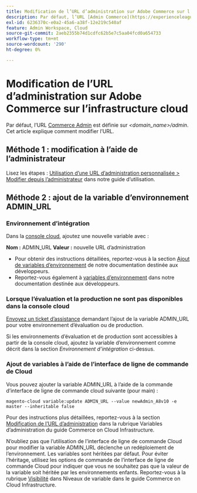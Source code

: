 ```yaml
---
title: Modification de l’URL d’administration sur Adobe Commerce sur l’infrastructure cloud
description: Par défaut, l’URL [Admin Commerce](https://experienceleague.adobe.com/en/docs/commerce-admin/start/admin/admin) est définie sur *&lt;domain_name&gt;/admin*. Cet article explique comment modifier l’URL.
exl-id: 6236370c-e0a2-45a6-a38f-12e219c540af
feature: Admin Workspace, Cloud
source-git-commit: 2aeb2355b74d1cdfc62b5e7c5aa04fcd0a654733
workflow-type: tm+mt
source-wordcount: '290'
ht-degree: 0%

---
```


# Modification de l’URL d’administration sur Adobe Commerce sur l’infrastructure cloud

Par défaut, l’URL [Commerce Admin](https://experienceleague.adobe.com/docs/commerce-admin/start/admin/admin.html) est définie sur *&lt;domain\_name>/admin*. Cet article explique comment modifier l’URL.

## Méthode 1 : modification à l’aide de l’administrateur

Lisez les étapes : [Utilisation d’une URL d’administration personnalisée > Modifier depuis l’administrateur](https://experienceleague.adobe.com/docs/commerce-admin/stores-sales/site-store/store-urls.html#use-a-custom-admin-url) dans notre guide d’utilisation.

## Méthode 2 : ajout de la variable d’environnement ADMIN\_URL

### Environnement d’intégration

Dans la [console cloud](https://experienceleague.adobe.com/docs/commerce-cloud-service/user-guide/project/overview.html), ajoutez une nouvelle variable avec :

**Nom :** ADMIN\_URL **Valeur :** nouvelle URL d’administration

* Pour obtenir des instructions détaillées, reportez-vous à la section [Ajout de variables d’environnement](https://experienceleague.adobe.com/docs/commerce-cloud-service/user-guide/project/overview.html#configure-environment) de notre documentation destinée aux développeurs.
* Reportez-vous également à [variables d’environnement](https://experienceleague.adobe.com/docs/commerce-cloud-service/user-guide/configure/env/stage/variables-admin.html) dans notre documentation destinée aux développeurs.

### Lorsque l’évaluation et la production ne sont pas disponibles dans la console cloud

[Envoyez un ticket d’assistance](/help/help-center-guide/help-center/magento-help-center-user-guide.md#submit-ticket) demandant l’ajout de la variable ADMIN\_URL pour votre environnement d’évaluation ou de production.

Si les environnements d’évaluation et de production sont accessibles à partir de la console cloud, ajoutez la variable d’environnement comme décrit dans la section *Environnement d’intégration* ci-dessus.

### Ajout de variables à l’aide de l’interface de ligne de commande de Cloud

Vous pouvez ajouter la variable ADMIN\_URL à l’aide de la commande d’interface de ligne de commande cloud suivante (pour main) :

`magento-cloud variable:update ADMIN_URL --value newAdmin_A8v10 -e master --inheritable false`

Pour des instructions plus détaillées, reportez-vous à la section [Modification de l’URL d’administration](https://experienceleague.adobe.com/docs/commerce-cloud-service/user-guide/configure/env/stage/variables-admin.html?lang=en#change-the-admin-url) dans la rubrique Variables d’administration du guide Commerce on Cloud Infrastructure.

N’oubliez pas que l’utilisation de l’interface de ligne de commande Cloud pour modifier la variable ADMIN\_URL déclenche un redéploiement de l’environnement. Les variables sont héritées par défaut. Pour éviter l’héritage, utilisez les options de commande de l’interface de ligne de commande Cloud pour indiquer que vous ne souhaitez pas que la valeur de la variable soit héritée par les environnements enfants. Reportez-vous à la rubrique [Visibilité](https://experienceleague.adobe.com/docs/commerce-cloud-service/user-guide/configure/env/variable-levels.html#visibility) dans Niveaux de variable dans le guide Commerce on Cloud Infrastructure.
